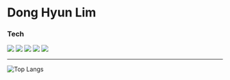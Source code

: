 # Dong Hyun Lim

### Tech
  <img src="https://img.shields.io/badge/javascript-F7DF1E?style=flat&logo=javascript&logoColor=black"> <img src="https://img.shields.io/badge/react-61DAFB?style=flat&logo=react&logoColor=black"> <img src="https://img.shields.io/badge/Typescript-3178C6?style=flat&logo=typescript&logoColor=white"/> <img src="https://img.shields.io/badge/bootstrap-7952B3?style=flat&logo=bootstrap&logoColor=white"> <img src="https://img.shields.io/badge/mysql-4479A1?style=flat&logo=mysql&logoColor=white">

---

![Top Langs](https://github-readme-stats.vercel.app/api/top-langs/?username=dong1hyun&layout=compact)
